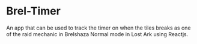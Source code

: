 # Brel-Timer

An app that can be used to track the timer on when the tiles breaks as one of the raid mechanic in Brelshaza Normal mode in Lost Ark using Reactjs.

